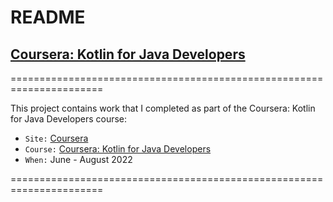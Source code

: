 
# README

## [Coursera: Kotlin for Java Developers](https://www.coursera.org/learn/kotlin-for-java-developers)

======================================================================

This project contains work that I completed as part of the Coursera: Kotlin for Java Developers course:

* `Site:` [Coursera](https://www.coursera.org/)
* `Course:` [Coursera: Kotlin for Java Developers](https://www.coursera.org/learn/kotlin-for-java-developers)
* `When:` June - August 2022

======================================================================
